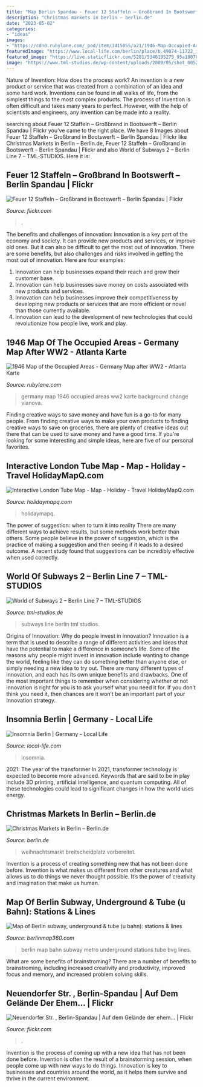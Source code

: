 ```yaml
---
title: "Map Berlin Spandau - Feuer 12 Staffeln – Großbrand In Bootswerft – Berlin Spandau"
description: "Christmas markets in berlin – berlin.de"
date: "2023-05-02"
categories:
- "ideas"
images:
- "https://cdn0.rubylane.com/_pod/item/1415055/a21/1946-Map-Occupied-Areas-Germany-Map-full-3o-2048-87-758282.jpg"
featuredImage: "https://www.local-life.com/berlin/place/b.49074-11722_insomnia.jpg"
featured_image: "https://live.staticflickr.com/5281/5346195275_95a18070a3_c.jpg"
image: "https://www.tml-studios.de/wp-content/uploads/2009/05/shot_0052-1250x950.jpg"
---
```



Nature of Invention: How does the process work?
An invention is a new product or service that was created from a combination of an idea and some hard work. Inventions can be found in all walks of life, from the simplest things to the most complex products. The process of Invention is often difficult and takes many years to perfect. However, with the help of scientists and engineers, any invention can be made into a reality.

	

		
searching about Feuer 12 Staffeln – Großbrand in Bootswerft – Berlin Spandau | Flickr you've came to the right place. We have 8 Images about Feuer 12 Staffeln – Großbrand in Bootswerft – Berlin Spandau | Flickr like Christmas Markets in Berlin – Berlin.de, Feuer 12 Staffeln – Großbrand in Bootswerft – Berlin Spandau | Flickr and also World of Subways 2 – Berlin Line 7 – TML-STUDIOS. Here it is:
		
    
## Feuer 12 Staffeln – Großbrand In Bootswerft – Berlin Spandau | Flickr

<img loading=lazy src="https://live.staticflickr.com/5281/5346195275_95a18070a3_c.jpg" onerror="this.onerror=null;this.src='https://tse2.mm.bing.net/th?id=OIP.sdokxKl1vOOTFxdNTsEU7QHaE7&amp;pid=15.1';" alt="Feuer 12 Staffeln – Großbrand in Bootswerft – Berlin Spandau | Flickr">

_Source: flickr.com_

>. 

	

The benefits and challenges of innovation:
Innovation is a key part of the economy and society. It can provide new products and services, or improve old ones. But it can also be difficult to get the most out of innovation. There are some benefits, but also challenges and risks involved in getting the most out of innovation. Here are four examples:
1. Innovation can help businesses expand their reach and grow their customer base.
2. Innovation can help businesses save money on costs associated with new products and services.
3. Innovation can help businesses improve their competitiveness by developing new products or services that are more efficient or novel than those currently available.
4. Innovation can lead to the development of new technologies that could revolutionize how people live, work and play.

    
## 1946 Map Of The Occupied Areas - Germany Map After WW2 - Atlanta Karte

<img loading=lazy src="https://cdn0.rubylane.com/_pod/item/1415055/a21/1946-Map-Occupied-Areas-Germany-Map-full-3o-2048-87-758282.jpg" onerror="this.onerror=null;this.src='https://tse3.mm.bing.net/th?id=OIP.VbYDQicTgCUDx5xY3cYGTgHaGh&amp;pid=15.1';" alt="1946 Map of the Occupied Areas - Germany Map after WW2 - Atlanta Karte">

_Source: rubylane.com_

>germany map 1946 occupied areas ww2 karte background change vianova. 

	

Finding creative ways to save money and have fun is a go-to for many people. From finding creative ways to make your own products to finding creative ways to save on groceries, there are plenty of creative ideas out there that can be used to save money and have a good time. If you're looking for some interesting and simple ideas, here are five of our personal favorites.

    
## Interactive London Tube Map - Map - Holiday - Travel HolidayMapQ.com

<img loading=lazy src="http://holidaymapq.com/wp-content/uploads/interactive-london-tube-map-0.jpg" onerror="this.onerror=null;this.src='https://tse2.mm.bing.net/th?id=OIP.7HsP9wDrjKUgUH6_HsCLhgHaE-&amp;pid=15.1';" alt="Interactive London Tube Map - Map - Holiday - Travel HolidayMapQ.com">

_Source: holidaymapq.com_

>holidaymapq. 

	

The power of suggestion: when to turn it into reality
There are many different ways to achieve results, but some methods work better than others. Some people believe in the power of suggestion, which is the practice of making a suggestion and then seeing if it leads to a desired outcome. A recent study found that suggestions can be incredibly effective when used correctly.

    
## World Of Subways 2 – Berlin Line 7 – TML-STUDIOS

<img loading=lazy src="https://www.tml-studios.de/wp-content/uploads/2009/05/shot_0052-1250x950.jpg" onerror="this.onerror=null;this.src='https://tse2.mm.bing.net/th?id=OIP.YYTeB97dRsJrtBjQNG2sCAHaFo&amp;pid=15.1';" alt="World of Subways 2 – Berlin Line 7 – TML-STUDIOS">

_Source: tml-studios.de_

>subways line berlin tml studios. 

	

Origins of Innovation: Why do people invest in innovation?
Innovation is a term that is used to describe a range of different activities and ideas that have the potential to make a difference in someone’s life. Some of the reasons why people might invest in innovation include wanting to change the world, feeling like they can do something better than anyone else, or simply needing a new idea to try out. There are many different types of innovation, and each has its own unique benefits and drawbacks. One of the most important things to remember when considering whether or not innovation is right for you is to ask yourself what you need it for. If you don’t think you need it, then chances are it won’t be an important part of your Innovation strategy.

    
## Insomnia Berlin | Germany - Local Life

<img loading=lazy src="https://www.local-life.com/berlin/place/b.49074-11722_insomnia.jpg" onerror="this.onerror=null;this.src='https://tse1.mm.bing.net/th?id=OIP.MPvh4hE-z-_6tVWlBXaOhgHaDt&amp;pid=15.1';" alt="Insomnia Berlin | Germany - Local Life">

_Source: local-life.com_

>insomnia. 

	

2021: The year of the transformer
In 2021, transformer technology is expected to become more advanced. Keywords that are said to be in play include 3D printing, artificial intelligence, and quantum computing. All of these technologies could lead to significant changes in how the world uses energy.

    
## Christmas Markets In Berlin – Berlin.de

<img loading=lazy src="https://www.berlin.de/binaries/asset/image_assets/5983362/ratio_2_1/1628061097/624x468/" onerror="this.onerror=null;this.src='https://tse1.mm.bing.net/th?id=OIP.806q_pgaWJj17qQzBlcOxQHaDt&amp;pid=15.1';" alt="Christmas Markets in Berlin – Berlin.de">

_Source: berlin.de_

>weihnachtsmarkt breitscheidplatz vorbereitet. 

	

Invention is a process of creating something new that has not been done before. Invention is what makes us different from other creatures and what allows us to do things we never thought possible. It’s the power of creativity and imagination that make us human.

    
## Map Of Berlin Subway, Underground &amp; Tube (u Bahn): Stations &amp; Lines

<img loading=lazy src="https://berlinmap360.com/carte/image/en/berlin-metro-map.jpg" onerror="this.onerror=null;this.src='https://tse1.mm.bing.net/th?id=OIP.u4kARiOC4u_MC338eA6bggHaFP&amp;pid=15.1';" alt="Map of Berlin subway, underground &amp; tube (u bahn): stations &amp; lines">

_Source: berlinmap360.com_

>berlin map bahn subway metro underground stations tube bvg lines. 

	

What are some benefits of brainstroming?
There are a number of benefits to brainstroming, including increased creativity and productivity, improved focus and memory, and increased problem solving skills.

    
## Neuendorfer Str. , Berlin-Spandau | Auf Dem Gelände Der Ehem… | Flickr

<img loading=lazy src="https://live.staticflickr.com/4132/5129151268_dfffd54e8f_b.jpg" onerror="this.onerror=null;this.src='https://tse4.mm.bing.net/th?id=OIP.SoGJFwxqwInw_4pKPmkidAHaFj&amp;pid=15.1';" alt="Neuendorfer Str. , Berlin-Spandau | Auf dem Gelände der ehem… | Flickr">

_Source: flickr.com_

>. 

	

Invention is the process of coming up with a new idea that has not been done before. Invention is often the result of a brainstorming session, when people come up with new ways to do things. Innovation is key to businesses and countries around the world, as it helps them survive and thrive in the current environment.

